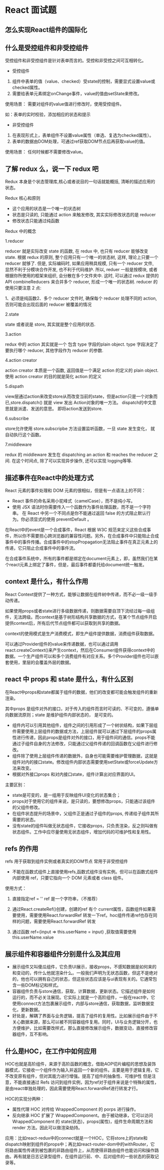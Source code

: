 # React 面试题

## 怎么实现React组件的国际化

## 什么是受控组件和非受控组件
受控组件和非受控组件是针对表单而言的。受控和非受控之间可互相转化。
* 受控组件
 1. 组件中表单的值（value、checked）受state的控制，需要显式设置value或checked属性。
 2. 需要给表单元素绑定onChange事件，value的值由setState来修改。
 
 使用场景：
 需要对组件的value值进行修改时，使用受控组件。
 
 如：表单的实时校验，添加相应的状态和提示
 
 * 非受控组件
 1. 在表现形式上，表单组件不设置value属性（单选、复选为checked属性）。
 2. 表单的数据由DOM处理，可通过ref获取DOM节点后再获取value的值。
 
 使用场景：
 任何时候都不需要修改value。

## 了解 redux 么，说一下 redux 吧
Redux 本身是个状态管理库,核心或者说目的一句话就能概括, 清晰的描述应用的状态。

Redux 核心和原则

* 这个应用的状态是一个唯一的状态树
* 状态是只读的, 只能通过 action 来触发修改, 其实实际修改状态的是 reducer
* 修改状态只能通过纯函数

Redux 中的概念

1.reducer

reducer 就是实际改变 state 的函数, 在 redux 中, 也只有 reducer 能够改变 state.
根据 redux 的原则, 整个应用只有一个唯一的状态树, 这样, 理论上只要一个 reducer 就够了. 但是, 实际编码时, 如果应用稍具规模, 只有一个 reducer 文件, 显然不利于分模块合作开发, 也不利于代码维护.
所以, reduer 一般是按模块, 或者根据你所使用的框架来组织, 会分散在多个文件夹中. 这时, 可以通过 redux 提供的 API combineReducers 来合并多个 reducer, 形成一个唯一的状态树.
reducer 的使用只要注意 2 点:

1、必须是纯函数2、多个 reducer 文件时, 确保每个 reducer 处理不同的 action, 否则可能会出现后面的 reducer 被覆盖的情况

2.state

state 或者说是 store, 其实就是整个应用的状态. 

3.action

redux 中的 action 其实就是一个 包含 type 字段的plain object. type 字段决定了要执行哪个 reducer, 其他字段作为 reducer 的参数.

4.action creator

action creator 本质是一个函数, 返回值是一个满足 action 的定义的 plain object. 使用 action creator 的目的就是简化 action 的定义

5.dispath

 view层通过action来改变store从而改变当前的state，但是action只是一个对象而已,store.dispatch() 就是 view 发出 Action对象的唯一方法。 
dispatch的中文意思就是派遣、发送的意思。 即将action发送到store.

6.subscribe 

 store允许使用 store.subscripbe 方法设置监听函数，一旦 state 发生变化， 就自动执行这个函数。  
 
7.middleware

redux 的 middleware 发生在 dispatching an action 和 reaches the reducer 之间. 在这个时间点, 除了可以实现异步操作, 还可以实现 logging等等.

## 描述事件在React中的处理方式
  React 元素的事件处理和 DOM 元素的很相似，但是有一点语法上的不同：
  * React 事件的命名采用小驼峰式（camelCase），而不是纯小写。
  * 使用 JSX 语法时你需要传入一个函数作为事件处理函数，而不是一个字符串。
  在 React 中另一个不同点是你不能通过返回 false 的方式阻止默认行为。你必须显式的使用 preventDefault 。
  
  在React中的event是一个合成事件，React 根据 W3C 规范来定义这些合成事件，所以你不需要担心跨浏览器的兼容性问题。另外，在合成事件中只能阻止合成事件中的事件传播。合成事件中的stopPropagation无法阻止事件在真正元素上的传递，它只阻止合成事件中的事件流。
  
  在合成事件系统中，所有的事件都是绑定在document元素上，即，虽然我们在某个react元素上绑定了事件，但是，最后事件都委托给document统一触发。

## context 是什么，有什么作用
  React Context提供了一种方式，能够让数据在组件树中传递，而不必一级一级手动传递。
  
  如果使用props或者state进行多级数据传递，则数据需要自顶下流经过每一级组件，无法跨级。而context是基于树形结构共享数据的方式，在某个节点组件开启提供context后，所有后代节点组件都可以获取到共享的数据。
  
  context的使用模式是生产消费模式，即生产组件提供数据，消费组件获取数据。

  可以通过Provider组件的value来传递数据，也可以通过调用react.createContext()来产生context，然后在Consumer组件获得context中的数据。一个生产组件可以和多个消费组件有对应关系。多个Provider组件也可以嵌套使用，里层的会覆盖外层的数据。

## react 中 props 和 state 是什么，有什么区别
  在React中props和state都属于组件的数据，他们的改变都可能会触发组件的重新渲染。
  
  其中props 是组件对外的接口，对于传入的组件而言时可读的、不可变的，遵循单向数据流原则；state 是维护组件内部状态的， 是可变的。
  
  * 组件内可以引用其他组件，组件之间的引用形成了一个树状结构，如果下层组件需要使用上层组件的数据或方法，上层组件就可以通过下层组件的props属性进行传递，因此props是组件对外的接口，用于组件间的通信。props不能通过子组件自身的方法修改，只能通过父组件传递的回调函数在父组件进行修改。
  * 组件除了使用上层组件传递的数据外，自身也可能需要维护管理数据，这就是组件对内的接口state。修改组件内部状态需要使用setState或forceUpdate方法来改变。
  * 根据对外接口props 和对内接口state，组件计算出对应界面的UI。
  
主要区别：
  * state是可变的，是一组用于反映组件UI变化的状态集合；
  * props对于使用它的组件来说，是只读的，要想修改props，只能通过该组件的父组件修改。
  * 在组件状态提升的场景中，父组件正是通过子组件的props, 传递给子组件其所需要的状态。
  * 没有state的组件叫做无状态组件，它接收props，只负责渲染，反之则叫做有状态组件。工作中应尽量使用无状态组件，增加代码的可维护性和复用性。
## refs 的作用
  refs 用于获取到组件实例或者真实的DOM节点  常用于非受控组件 
  
  * 不能在函数式组件上直接使用refs,函数式组件没有实例。但可以在函数式组件内部使用 ref，只要它指向一个 DOM 元素或者 class 组件。
  
  使用方式：
  
  1. 直接指定ref = '' ref 是一个字符串，（不推荐）
  
  2. 通过React.createRef()创建，创建的ref 有个 current属性，函数组件如果需要使用，需要使用React.forwardRef 转发一下ref。hoc组件传递ref也存在同样的问题，需要使用React.forwardRef 转发
  
  3. 通过函数 ref={input => this.userName = input} ,获取值需要使用 this.userName.value

## 展示组件和容器组件分别是什么及其应用
  * 展示组件又叫傻瓜组件，它负责UI展示，接收props，不感知数据是如何来的和变动的，传什么他就渲染什么。一般我们声明为无状态函数，但这不是绝对的，他也可以拥有自己的状态，但这些状态应该是与ui表现有关的。它通常包含一些DOM标记和样式。
  * 容器组件负责与store通信，获取，计算数据，更新状态。它描述组件是如何运行的，而不必关注展现。它实际上就是一个高阶组件，一般在react中，它使用connect方法包裹展示组件，内部与store通信，获取数据，监听数据变化，更新数据。
  * 好处是，解耦了界面与业务逻辑，提高了组件的复用性。比如展示组件由于不关心数据来源，那么可以被不同容器组件复用。同时，UI与业务逻辑分开，也方便维护，比如需要改样式，那么直接修改展示组件，数据变动，直接修改容器组件，互不影响。

## 什么是HOC，在工作中如何应用
  HOC也就是高阶组件，来源于高阶函数的概念，借助AOP切片编程的思想及装饰器模式，它接收一个组件作为输入并返回一个新的组件。主要是用于逻辑复用，它不改变原有组件，但对其能力进行增强。提高了组件的抽象性、可维护性
  但是注意，不能直接通过 Refs 访问到组件实例，因为ref对于组件来说是个特殊的属性，是由react单独处理的，因此需要使用React.forwardRef进行转发才行。
  
  HOC的实现分两种：
  * 属性代理
     HOC 对传给 WrappedComponent 的 porps 进行操作。
  * 反向继承
    HOC 扩展了 WrappedComponent。由于被动继承，它可以访问 WrappedComponent 的 state(状态)，props(属性)，组件生命周期方法和 render 方法。因此可以做渲染劫持。
  
  应用：比如react-redux中的connect就是一个HOC，它将store上的state和dispatch映射到组件的props中；再比如react-router-dom中的withRouter，它将路由属性传递到被包裹的非路由组件上，从而使得非路由组件也能访问和操作路由。再有就是日志记录型组件，在组件运行前、中、后对组件的一些状态的获取记录等。

